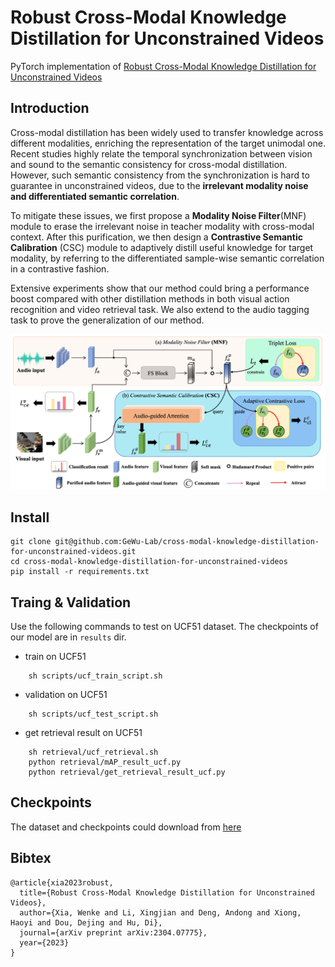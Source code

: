 # Robust Cross-Modal Knowledge Distillation for Unconstrained Videos
PyTorch implementation of [Robust Cross-Modal Knowledge Distillation for Unconstrained Videos]()

## Introduction

Cross-modal distillation has been widely used to transfer knowledge across different modalities, enriching the representation of the target unimodal one. Recent studies highly relate the temporal synchronization between vision and sound to the semantic consistency for cross-modal distillation. However, such semantic consistency from the synchronization is hard to guarantee in unconstrained videos, due to the __irrelevant modality noise and differentiated semantic correlation__.

 To mitigate these issues, we first propose a __Modality Noise Filter__(MNF) module to erase the irrelevant noise in teacher modality with cross-modal context. After this purification, we then design a __Contrastive Semantic Calibration__ (CSC) module to adaptively distill useful knowledge for target modality, by referring to the differentiated sample-wise semantic correlation in a contrastive fashion. 
 
Extensive experiments show that our method could bring a performance boost compared with other distillation methods in both visual action recognition and video retrieval task. We also extend to the audio tagging task to prove the generalization of our method.

![pipeline](./imgs/pipeline.jpeg)

## Install

```
git clone git@github.com:GeWu-Lab/cross-modal-knowledge-distillation-for-unconstrained-videos.git
cd cross-modal-knowledge-distillation-for-unconstrained-videos
pip install -r requirements.txt
```

## Traing & Validation
Use the following commands to test on UCF51 dataset. The checkpoints of our model are in `results` dir.

+ train on UCF51
```
    sh scripts/ucf_train_script.sh
```

+ validation on UCF51
```
    sh scripts/ucf_test_script.sh
```

+ get retrieval result on UCF51
```
    sh retrieval/ucf_retrieval.sh
    python retrieval/mAP_result_ucf.py
    python retrieval/get_retrieval_result_ucf.py
```
## Checkpoints

The dataset and checkpoints could download from [here](https://1drv.ms/f/s!AooeTdoS6OospBjZIuhIDCsJzReN?e=U0qynK)


## Bibtex
```
@article{xia2023robust,
  title={Robust Cross-Modal Knowledge Distillation for Unconstrained Videos},
  author={Xia, Wenke and Li, Xingjian and Deng, Andong and Xiong, Haoyi and Dou, Dejing and Hu, Di},
  journal={arXiv preprint arXiv:2304.07775},
  year={2023}
} 
```


